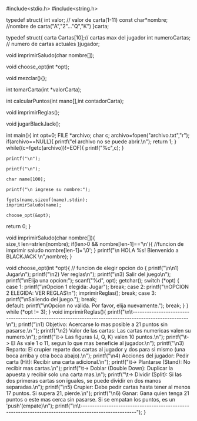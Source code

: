 #include<stdio.h>
#include<string.h>

typedef struct{
    int valor; // valor de carta(1-11)
    const char*nombre; //nombre de carta("A","2"..."Q","K")
}carta;

typedef struct{
    carta Cartas[10];// cartas max del jugador
    int numeroCartas; // numero de cartas actuales
}jugador;

void imprimirSaludo(char nombre[]);

void choose_opt(int *opt);

void mezclar(){};

int tomarCarta(int *valorCarta);

int calcularPuntos(int mano[],int contadorCarta);

void imprimirReglas();

void jugarBlackJack();



int main(){
    int opt=0;
    FILE *archivo;
    char c;
    archivo=fopen("archivo.txt","r");
    if(archivo==NULL){
        printf("el archivo no se puede abrir.\n");
        return 1;
    }
    while((c=fgetc(archivo))!=EOF){
        printf("%c",c);
    }

    printf("\n");

    printf("\n");

    char name[100];

    printf("\n ingrese su nombre:");

    fgets(name,sizeof(name),stdin);
    imprimirSaludo(name);

    choose_opt(&opt);

return 0;
}

void imprimirSaludo(char nombre[]){   
    size_t len=strlen(nombre);
    if(len>0 && nombre[len-1]=='\n'){        //funcion de imprimir saludo
        nombre[len-1]='\0';
    }
    printf("\n HOLA %s! Bienvenido a BLACKJACK \n",nombre);
}

void choose_opt(int *opt){  // funcion de elegir opcion
    do {
        printf("\n\n1) Jugar\n");
        printf("\n2) Ver reglas\n");
        printf("\n3) Salir del juego\n");
        printf("\nElija una opcion:");
        scanf("%d", opt);
        getchar();
        switch (*opt) {
            case 1:
                printf("\nOpcion 1 elegida: Jugar");
                break;
            case 2:
                printf("\nOPCION 2 ELEGIDA: VER REGLAS\n");
                imprimirReglas();
                break;
            case 3:
                printf("\nSaliendo del juego.");
                break;      
            default:
                printf("\nOpcion no válida. Por favor, elija nuevamente.");
                break;
        }
    } while (*opt != 3);
}
void imprimirReglas(){
    printf("\n\t-----------------------------------------------------------------------------------------------------\n");
    printf("\n1) Objetivo: Acercarse lo mas posible a 21 puntos sin pasarse.\n ");
    printf("\n2) Valor de las cartas: Las cartas numericas valen su numero.\n");
    printf("\t-> Las figuras (J, Q, K) valen 10 puntos.\n");
    printf("\t-> El As vale 1 o 11, segun lo que mas beneficie al jugador.\n");
    printf("\n3) Reparto: El crupier reparte dos cartas al jugador y dos para si mismo (una boca arriba y otra boca abajo).\n");
    printf("\n4) Acciones del jugador: Pedir carta (Hit): Recibir una carta adicional.\n");
    printf("\t-> Plantarse (Stand): No recibir mas cartas.\n");
    printf("\t-> Doblar (Double Down): Duplicar la apuesta y recibir solo una carta mas.\n");
    printf("\t-> Dividir (Split): Si las dos primeras cartas son iguales, se puede dividir en dos manos separadas.\n");
    printf("\n5) Crupier: Debe pedir cartas hasta tener al menos 17 puntos. Si supera 21, pierde.\n");
    printf("\n6) Ganar: Gana quien tenga 21 puntos o este mas cerca sin pasarse. Si se empatan los puntos, es un 'push'(empate)\n");
    printf("\n\t-----------------------------------------------------------------------------------------------------");
}

